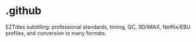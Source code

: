 # .github
EZTitles subtitling: professional standards, timing, QC, 3D/IMAX, Netflix/EBU profiles, and conversion to many formats.
